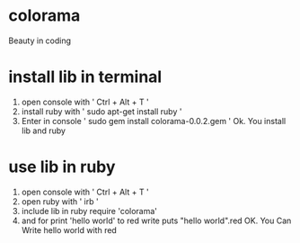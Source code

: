 # colorama
Beauty in coding
# install lib in terminal 

1. open console with ' Ctrl + Alt + T '
2. install ruby with ' sudo apt-get install ruby '
3. Enter in console ' sudo gem install colorama-0.0.2.gem '
Ok. You install lib and ruby

# use lib in ruby

1. open console with ' Ctrl + Alt + T '
2. open ruby with ' irb '
3. include lib in ruby 
  require 'colorama'
4. and for print 'hello world' to red write 
 puts "hello world".red 
OK. You Can Write hello world with red
